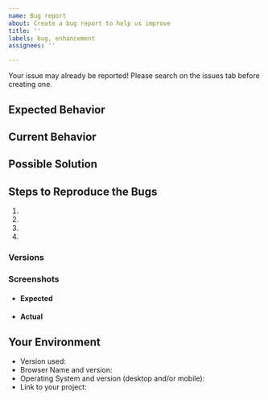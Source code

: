 ```yaml
---
name: Bug report
about: Create a bug report to help us improve
title: ''
labels: bug, enhancement
assignees: ''

---
```


Your issue may already be reported!
Please search on the issues tab before creating one.

## Expected Behavior
<!--- If you're describing a bug, tell us what should happen -->

## Current Behavior
<!--- If describing a bug, tell us what happens instead of the expected behaviour -->

## Possible Solution
<!--- Not obligatory, but suggest a fix/reason for the bug, -->

## Steps to Reproduce the Bugs
<!--- Provide a link to a live example or an unambiguous set of steps to -->
<!--- reproduce this bug. Include code to reproduce, if relevant -->
1.
2.
3.
4.


### Versions

### Screenshots

- #### Expected

- #### Actual


## Your Environment
<!--- Include as many relevant details about the environment you experienced the bug in -->
* Version used:
* Browser Name and version:
* Operating System and version (desktop and/or mobile):
* Link to your project:
